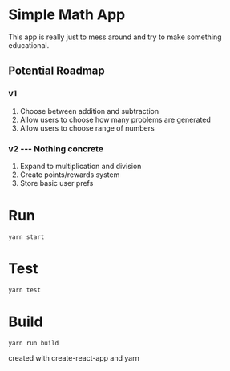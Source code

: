 # Simple Math App

This app is really just to mess around and try to make something educational.

## Potential Roadmap

### v1

1. Choose between addition and subtraction
1. Allow users to choose how many problems are generated  
1. Allow users to choose range of numbers

### v2 --- Nothing concrete

1. Expand to multiplication and division
1. Create points/rewards system
1. Store basic user prefs

# Run

`yarn start`

# Test

`yarn test`

# Build

`yarn run build`

created with create-react-app and yarn